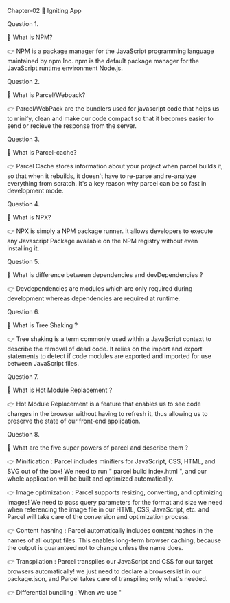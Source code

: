 Chapter-02 🚀 Igniting App

Question 1.

🎯 What is NPM?

👉 NPM is a package manager for the JavaScript programming language maintained by npm Inc. npm is the default package manager for the JavaScript runtime environment Node.js.

Question 2.

🎯 What is Parcel/Webpack?

👉 Parcel/WebPack are the bundlers used for javascript code that helps us to minify, clean and make our code compact so that it becomes easier to send or recieve the response from the server.

Question 3.

🎯 What is Parcel-cache?

👉 Parcel Cache stores information about your project when parcel builds it, so that when it rebuilds, it doesn't have to re-parse and re-analyze everything from scratch. It's a key reason why parcel can be so fast in development mode.

Question 4.

🎯 What is NPX?

👉 NPX is simply a NPM package runner. It allows developers to execute any Javascript Package available on the NPM registry without even installing it.

Question 5.

🎯 What is difference between dependencies and devDependencies ?

👉 Devdependencies are modules which are only required during development whereas dependencies are required at runtime.

Question 6.

🎯 What is Tree Shaking ?

👉 Tree shaking is a term commonly used within a JavaScript context to describe the removal of dead code. It relies on the import and export statements to detect if code modules are exported and imported for use between JavaScript files.

Question 7.

🎯 What is Hot Module Replacement ?

👉 Hot Module Replacement is a feature that enables us to see code changes in the browser without having to refresh it, thus allowing us to preserve the state of our front-end application.

Question 8.

🎯 What are the five super powers of parcel and describe them ?

👉 Minification : Parcel includes minifiers for JavaScript, CSS, HTML, and SVG out of the box! We need to run " parcel build index.html ", and our whole application will be built and optimized automatically.

👉 Image optimization : Parcel supports resizing, converting, and optimizing images! We need to pass query parameters for the format and size we need when referencing the image file in our HTML, CSS, JavaScript, etc. and Parcel will take care of the conversion and optimization process.

👉 Content hashing : Parcel automatically includes content hashes in the names of all output files. This enables long-term browser caching, because the output is guaranteed not to change unless the name does.

👉 Transpilation : Parcel transpiles our JavaScript and CSS for our target browsers automatically! we just need to declare a browserslist in our package.json, and Parcel takes care of transpiling only what's needed.

👉 Differential bundling : When we use " <script type="module"> " Parcel automatically generates a nomodule fallback for old browsers as well, depending on our browser targets also this results in much smaller bundlers for a majority of users in modern browsers , while still supporting older browsers as well.

Question 9.

🎯 What is '.gitignore'? Which files should we add and which file we should't ?

👉 A gitignore file specifies intentionally untracked files that Git should ignore. Files already tracked by Git are not affected.
The files which can be regenerated in the project can be put into '.gitignore'.Example: "node_modules" , "parcel-cache" , "dist".

Question 10.

🎯 What is the difference between package.json and package-lock.json ?

👉 package.json : The package. json file contains descriptive and functional metadata about a project, such as a name, version, and dependencies. The file provides the npm package manager with various information to help identify the project and handle dependencies.

👉 package-lock.json : It records the exact version of every installed dependency, including its sub-dependencies and their versions.

Question 11.

🎯 Why should I not modify "package-lock.json" file ?

👉 A package-lock.json file contains the information about the dependencies and their versions used in the project. Deleting it would cause dependencies issues in the production environment.

Question 12.

🎯 What is node_modules ?

👉 node_modules is just a directory created by npm and a way of tracking each packages we install via package.json .

Question 13.

🎯 What is browser's lists ?

👉 Browserslist is a tool that allows specifying which browser should be supported in our frontend app by specifying "queries" in a config file. It's used by frameworks/libraries such as React, Angular and Vue etc .

Question 14.

🎯 What is carat(^) and tilde(~) ?

👉 carat(^) : It is used for automatically updating the minor updates along with patch updates.

    For Example : The (^1.2.4) will update all the future Minor and patch updates ,(^1.2.4) will automatically change the dependency to 1.X.X if any update occurs. So , using carat notation it is important to look at our code regularly if it is compatible with the newest version or not .

👉 tilde(~) : It is used to match recent patch versions. Also (~)freezes all the major versions and the minor versions .So Patch updates are only bug fixes that is why we can say (~) allows to automatically accept bug fixes.

